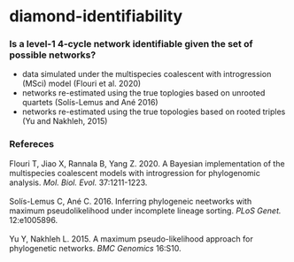 # diamond-identifiability

### Is a level-1 4-cycle network identifiable given the set of possible networks?
* data simulated under the multispecies coalescent with introgression (MSci) model (Flouri et al. 2020)
* networks re-estimated using the true toplogies based on unrooted quartets (Solís-Lemus and Ané 2016)
* networks re-estimated using the true topologies based on rooted triples (Yu and Nakhleh, 2015)

### Refereces
Flouri T, Jiao X, Rannala B, Yang Z. 2020. A Bayesian implementation of the multispecies coalescent models with introgression for phylogenomic analysis. *Mol. Biol. Evol.* 37:1211-1223.<br>
<br>
Solís-Lemus C, Ané C. 2016. Inferring phylogeneic neetworks with maximum pseudolikelihood under incomplete lineage sorting. *PLoS Genet.* 12:e1005896.<br>
<br>
Yu Y, Nakhleh L. 2015. A maximum pseudo-likelihood approach for phylogenetic networks. *BMC Genomics* 16:S10.<br>


